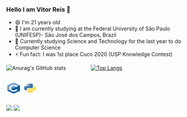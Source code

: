 ### Hello I am Vitor Reis 👋

- 😄 I'm 21 years old
- 🌱 I am currently studying at the Federal University of São Paulo (UNIFESP)- São José dos Campos, Brazil
- 👯 Currently studying Science and Technology for the last year to do Computer Science
- ⚡ Fun fact: I was 1st place Cuco 2020 (USP Knowledge Contest)

![Anurag's GitHub stats](https://github-readme-stats.vercel.app/api?username=vitinn7&show_icons=true&theme=radical) &nbsp; &nbsp; &nbsp; &nbsp; &nbsp; &nbsp; &nbsp; &nbsp; [![Top Langs](https://github-readme-stats.vercel.app/api/top-langs/?username=vitinn7&layout=compact)](https://github.com/anuraghazra/github-readme-stats)

<div style="display: inline_block"><br>
  <img align="center" alt="Vitor-C" height="30" width="40" src="https://github.com/devicons/devicon/blob/master/icons/c/c-original.svg">
  <img align="center" alt="Vitor-Python" height="30" width="40" src="https://raw.githubusercontent.com/devicons/devicon/master/icons/python/python-original.svg">
</div>

##

<div> 
  <a href = "mailto:vitorreissil@gmail.com"><img src="https://img.shields.io/badge/-Gmail-%23333?style=for-the-badge&logo=gmail&logoColor=white" target="_blank"></a>
  <a href="https://www.linkedin.com/in/rafaella-ballerini-45875016a" target="_blank"><img src="https://img.shields.io/badge/-LinkedIn-%230077B5?style=for-the-badge&logo=linkedin&logoColor=white" target="_blank"></a> 
  
</div>
